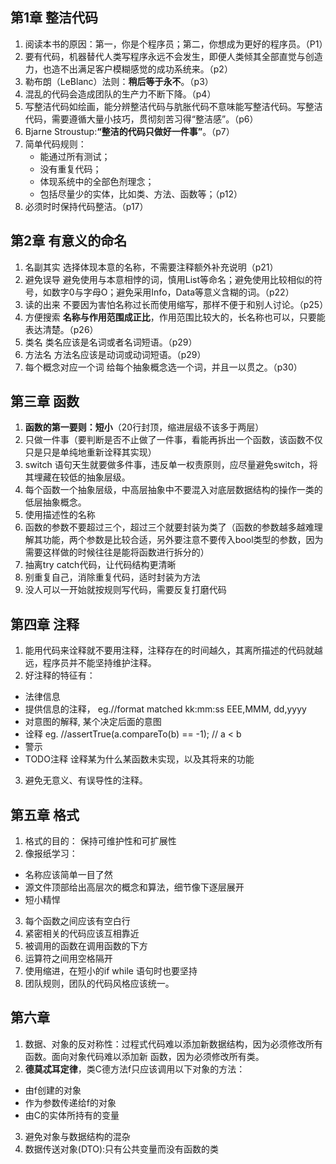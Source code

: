 ## 第1章 整洁代码
1. 阅读本书的原因：第一，你是个程序员；第二，你想成为更好的程序员。（P1）
2. 要有代码，机器替代人类写程序永远不会发生，即便人类倾其全部直觉与创造力，也造不出满足客户模糊感觉的成功系统来。（p2）
3. 勒布朗（LeBlanc）法则：**稍后等于永不**。（p3）
4. 混乱的代码会造成团队的生产力不断下降。（p4）
5. 写整洁代码如绘画，能分辨整洁代码与肮胀代码不意味能写整洁代码。写整洁代码，需要遵循大量小技巧，贯彻刻苦习得“整洁感”。（p6）
6. Bjarne Stroustup:**“整洁的代码只做好一件事”**。（p7）
7. 简单代码规则：
    * 能通过所有测试；
    * 没有重复代码；
    * 体现系统中的全部色剂理念；
    * 包括尽量少的实体，比如类、方法、函数等；（p12）
8. 必须时时保持代码整洁。（p17）

## 第2章 有意义的命名
1. 名副其实
选择体现本意的名称，不需要注释额外补充说明（p21）
2. 避免误导
避免使用与本意相悖的词，慎用List等命名；避免使用比较相似的符号，如数字0与字母O；避免采用Info，Data等意义含糊的词。（p22）
3. 读的出来
不要因为害怕名称过长而使用缩写，那样不便于和别人讨论。（p25）
4. 方便搜索
**名称与作用范围成正比**，作用范围比较大的，长名称也可以，只要能表达清楚。（p26）
5. 类名
类名应该是名词或者名词短语。（p29）
6. 方法名 
方法名应该是动词或动词短语。（p29）
7. 每个概念对应一个词
给每个抽象概念选一个词，并且一以贯之。（p30）

## 第三章 函数
1. **函数的第一要则：短小**（20行封顶，缩进层级不该多于两层）
2. 只做一件事（要判断是否不止做了一件事，看能再拆出一个函数，该函数不仅只是只是单纯地重新诠释其实现）
3. switch 语句天生就要做多件事，违反单一权责原则，应尽量避免switch，将其埋藏在较低的抽象层级。
4. 每个函数一个抽象层级，中高层抽象中不要混入对底层数据结构的操作一类的低层抽象概念。
5. 使用描述性的名称
6. 函数的参数不要超过三个，超过三个就要封装为类了（函数的参数越多越难理解其功能，两个参数是比较合适，另外要注意不要传入bool类型的参数，因为需要这样做的时候往往是能将函数进行拆分的）
7. 抽离try catch代码，让代码结构更清晰
8. 别重复自己，消除重复代码，适时封装为方法
9. 没人可以一开始就按规则写代码，需要反复打磨代码

## 第四章 注释
1. 能用代码来诠释就不要用注释，注释存在的时间越久，其离所描述的代码就越远，程序员并不能坚持维护注释。
2. 好注释的特征有： 
* 法律信息
* 提供信息的注释， eg.//format matched kk:mm:ss EEE,MMM, dd,yyyy
* 对意图的解释, 某个决定后面的意图
* 诠释 eg. //assertTrue(a.compareTo(b) == -1); // a < b 
* 警示
* TODO注释 诠释某为什么某函数未实现，以及其将来的功能
3. 避免无意义、有误导性的注释。

## 第五章 格式
1. 格式的目的： 保持可维护性和可扩展性
2. 像报纸学习：
* 名称应该简单一目了然
* 源文件顶部给出高层次的概念和算法，细节像下逐层展开
* 短小精悍
3. 每个函数之间应该有空白行
4. 紧密相关的代码应该互相靠近
5. 被调用的函数在调用函数的下方
6. 运算符之间用空格隔开
7. 使用缩进，在短小的if while 语句时也要坚持
8. 团队规则，团队的代码风格应该统一。

## 第六章 
1. 数据、对象的反对称性：过程式代码难以添加新数据结构，因为必须修改所有函数。面向对象代码难以添加新 函数，因为必须修改所有类。
2. **德莫忒耳定律**，类C德方法f只应该调用以下对象的方法：
* 由f创建的对象
* 作为参数传递给f的对象
* 由C的实体所持有的变量
3. 避免对象与数据结构的混杂
4. 数据传送对象(DTO):只有公共变量而没有函数的类
